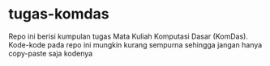 # tugas-komdas
Repo ini berisi kumpulan tugas Mata Kuliah Komputasi Dasar (KomDas). Kode-kode pada repo ini mungkin kurang sempurna sehingga jangan hanya copy-paste saja kodenya
